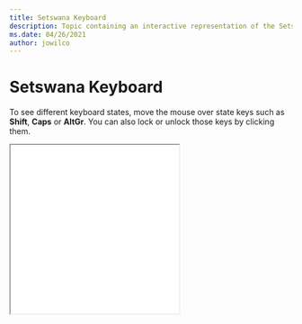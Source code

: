 ```yaml
--- 
title: Setswana Keyboard 
description: Topic containing an interactive representation of the Setswana Keyboard 
ms.date: 04/26/2021 
author: jowilco 
--- 
```

 
# Setswana Keyboard 
 
To see different keyboard states, move the mouse over state keys such as **Shift**, **Caps** or **AltGr**. You can also lock or unlock those keys by clicking them. 
 
<iframe src="kbdnso_2.html" height="300"></iframe> 
